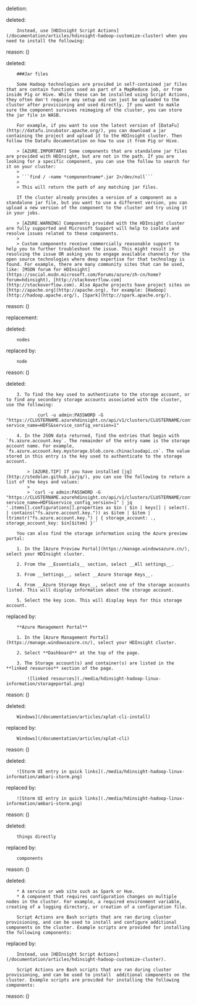 deletion:

deleted:

		Instead, use [HDInsight Script Actions](/documentation/articles/hdinsight-hadoop-customize-cluster) when you need to install the following:

reason: ()

deleted:

		###Jar files
		
		Some Hadoop technologies are provided in self-contained jar files that are contain functions used as part of a MapReduce job, or from inside Pig or Hive. While these can be installed using Script Actions, they often don't require any setup and can just be uploaded to the cluster after provisioning and used directly. If you want to makle sure the component survives reimaging of the cluster, you can store the jar file in WASB.
		
		For example, if you want to use the latest version of [DataFu](http://datafu.incubator.apache.org/), you can download a jar containing the project and upload it to the HDInsight cluster. Then follow the DataFu documentation on how to use it from Pig or Hive.
		
		> [AZURE.IMPORTANT] Some components that are standalone jar files are provided with HDInsight, but are not in the path. If you are looking for a specific component, you can use the follow to search for it on your cluster:
		>
		> ```find / -name *componentname*.jar 2>/dev/null```
		>
		> This will return the path of any matching jar files.
		
		If the cluster already provides a version of a component as a standalone jar file, but you want to use a different version, you can upload a new version of the component to the cluster and try using it in your jobs.
		
		> [AZURE.WARNING] Components provided with the HDInsight cluster are fully supported and Microsoft Support will help to isolate and resolve issues related to these components.
		>
		> Custom components receive commercially reasonable support to help you to further troubleshoot the issue. This might result in resolving the issue OR asking you to engage available channels for the open source technologies where deep expertise for that technology is found. For example, there are many community sites that can be used, like: [MSDN forum for HDInsight](https://social.msdn.microsoft.com/Forums/azure/zh-cn/home?forum=hdinsight), [http://stackoverflow.com](http://stackoverflow.com). Also Apache projects have project sites on [http://apache.org](http://apache.org), for example: [Hadoop](http://hadoop.apache.org/), [Spark](http://spark.apache.org/).

reason: ()

replacement:

deleted:

		nodes

replaced by:

		node

reason: ()

deleted:

		3. To find the key used to authenticate to the storage account, or to find any secondary storage accounts associated with the cluster, use the following:
		
				curl -u admin:PASSWORD -G "https://CLUSTERNAME.azurehdinsight.cn/api/v1/clusters/CLUSTERNAME/configurations/service_config_versions?service_name=HDFS&service_config_version=1"
		
		4. In the JSON data returned, find the entries that begin with `fs.azure.account.key`. The remainder of the entry name is the storage account name. For example, `fs.azure.account.key.mystorage.blob.core.chinacloudapi.cn`. The value stored in this entry is the key used to authenticate to the storage account.
		
			> [AZURE.TIP] If you have installed [jq](http://stedolan.github.io/jq/), you can use the following to return a list of the keys and values:
			>
			> `curl -u admin:PASSWORD -G "https://CLUSTERNAME.azurehdinsight.cn/api/v1/clusters/CLUSTERNAME/configurations/service_config_versions?service_name=HDFS&service_config_version=1" | jq '.items[].configurations[].properties as $in | $in | keys[] | select(. | contains("fs.azure.account.key.")) as $item | $item | ltrimstr("fs.azure.account.key.") | { storage_account: ., storage_account_key: $in[$item] }'`
		
		You can also find the storage information using the Azure preview portal:
		
		1. In the [Azure Preview Portal](https://manage.windowsazure.cn/), select your HDInsight cluster.
		
		2. From the __Essentials__ section, select __All settings__.
		
		3. From __Settings__, select __Azure Storage Keys__.
		
		4. From __Azure Storage Keys__, select one of the storage accounts listed. This will display information about the storage account.
		
		5. Select the key icon. This will display keys for this storage account.

replaced by:

		**Azure Management Portal**
		
		1. In the [Azure Management Portal](https://manage.windowsazure.cn/), select your HDInsight cluster.
		
		2. Select **Dashboard** at the top of the page.
		
		3. The Storage account(s) and container(s) are listed in the **linked resources** section of the page.
		
			![linked resources](./media/hdinsight-hadoop-linux-information/storageportal.png)

reason: ()

deleted:

		Windows](/documentation/articles/xplat-cli-install)

replaced by:

		Windows](/documentation/articles/xplat-cli)

reason: ()

deleted:

		![Storm UI entry in quick links](./media/hdinsight-hadoop-linux-information/ambari-storm.png)

replaced by:

		![Storm UI entry in quick links](./media/hdinsight-hadoop-linux-information/ambari-storm.png)

reason: ()

deleted:

		things directly

replaced by:

		components

reason: ()

deleted:

		* A service or web site such as Spark or Hue.
		* A component that requires configuration changes on multiple nodes in the cluster. For example, a required environment variable, creating of a logging directory, or creation of a configuration file.
		
		Script Actions are Bash scripts that are ran during cluster provisioning, and can be used to install and configure additional components on the cluster. Example scripts are provided for installing the following components:

replaced by:

		Instead, use [HDInsight Script Actions](/documentation/articles/hdinsight-hadoop-customize-cluster).
		
		Script Actions are Bash scripts that are ran during cluster provisioning, and can be used to install  additional components on the cluster. Example scripts are provided for installing the following components:

reason: ()

